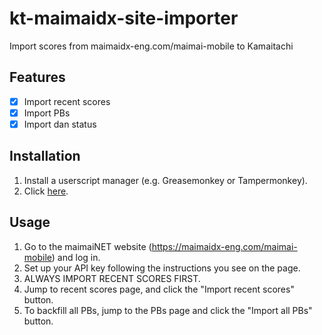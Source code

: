# kt-maimaidx-site-importer

Import scores from maimaidx-eng.com/maimai-mobile to Kamaitachi

## Features

- [x] Import recent scores
- [x] Import PBs
- [x] Import dan status

## Installation

1. Install a userscript manager (e.g. Greasemonkey or Tampermonkey).
1. Click [here](https://github.com/j1nxie/kt-maimaidx-site-importer/raw/main/kt-maimaidx-site-importer.user.js).

## Usage

1. Go to the maimaiNET website (https://maimaidx-eng.com/maimai-mobile) and log in.
2. Set up your API key following the instructions you see on the page.
3. ALWAYS IMPORT RECENT SCORES FIRST.
4. Jump to recent scores page, and click the "Import recent scores" button.
5. To backfill all PBs, jump to the PBs page and click the "Import all PBs" button.
